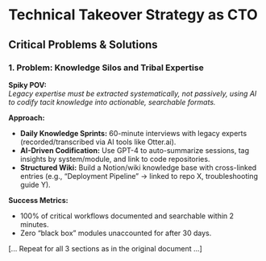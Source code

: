# Technical Takeover Strategy as CTO  

## Critical Problems & Solutions  

### 1. Problem: Knowledge Silos and Tribal Expertise  
**Spiky POV:**  
*Legacy expertise must be extracted systematically, not passively, using AI to codify tacit knowledge into actionable, searchable formats.*  

**Approach:**  
- **Daily Knowledge Sprints:** 60-minute interviews with legacy experts (recorded/transcribed via AI tools like Otter.ai).  
- **AI-Driven Codification:** Use GPT-4 to auto-summarize sessions, tag insights by system/module, and link to code repositories.  
- **Structured Wiki:** Build a Notion/wiki knowledge base with cross-linked entries (e.g., “Deployment Pipeline” → linked to repo X, troubleshooting guide Y).  

**Success Metrics:**  
- 100% of critical workflows documented and searchable within 2 minutes.  
- Zero “black box” modules unaccounted for after 30 days.  

[... Repeat for all 3 sections as in the original document ...]  
